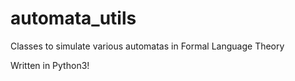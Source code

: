 # automata_utils
Classes to simulate various automatas  in Formal Language Theory

Written in Python3!
